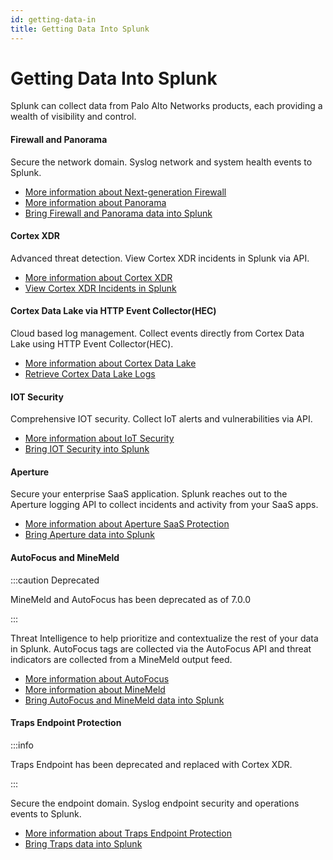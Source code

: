 ```yaml
---
id: getting-data-in
title: Getting Data Into Splunk 
---
```


# Getting Data Into Splunk

Splunk can collect data from Palo Alto Networks products, each providing a wealth of visibility and control.

#### Firewall and Panorama

Secure the network domain. Syslog network and system health events to Splunk.

- [More information about Next-generation Firewall](https://www.paloaltonetworks.com/products/secure-the-network/next-generation-firewall)
- [More information about Panorama](https://www.paloaltonetworks.com/products/management/panorama)
- [Bring Firewall and Panorama data into Splunk](../firewalls-panorama)

#### Cortex XDR

Advanced threat detection. View Cortex XDR incidents in Splunk via API.
- [More information about Cortex XDR](https://www.paloaltonetworks.com/cortex/cortex-xdr)
- [View Cortex XDR Incidents in Splunk](../cortex-hec)


#### Cortex Data Lake via HTTP Event Collector(HEC)

Cloud based log management. Collect events directly from Cortex Data Lake using HTTP Event Collector(HEC).

- [More information about Cortex Data Lake](https://www.paloaltonetworks.com/cortex/cortex-data-lake)
- [Retrieve Cortex Data Lake Logs](../cortex-hec)

#### IOT Security

Comprehensive IOT security. Collect IoT alerts and vulnerabilities via API.

- [More information about IoT Security](https://www.paloaltonetworks.com/network-security/iot-security)
- [Bring IOT Security into Splunk](../iot-security)
 
#### Aperture

Secure your enterprise SaaS application. Splunk reaches out to the Aperture logging API to collect incidents and activity from your SaaS apps.

- [More information about Aperture SaaS Protection](https://www.paloaltonetworks.com/products/secure-the-cloud/aperture)
- [Bring Aperture data into Splunk](../aperture)

#### AutoFocus and MineMeld
:::caution Deprecated

MineMeld and AutoFocus has been deprecated as of 7.0.0

:::

Threat Intelligence to help prioritize and contextualize the rest of your data in Splunk. AutoFocus tags are collected via the AutoFocus API and threat indicators are collected from a MineMeld output feed.

- [More information about AutoFocus](https://www.paloaltonetworks.com/products/secure-the-network/subscriptions/autofocus)
- [More information about MineMeld](https://www.paloaltonetworks.com/products/secure-the-network/subscriptions/minemeld)
- [Bring AutoFocus and MineMeld data into Splunk](../autofocus-and-minemeld)

#### Traps Endpoint Protection

:::info

Traps Endpoint has been deprecated and replaced with Cortex XDR.

:::

Secure the endpoint domain. Syslog endpoint security and operations events to Splunk.

- [More information about Traps Endpoint Protection](https://www.paloaltonetworks.com/products/secure-the-endpoint/traps)
- [Bring Traps data into Splunk](../firewalls-panorama)

